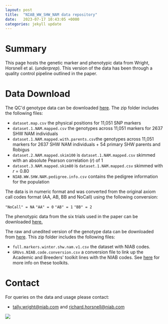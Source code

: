 ```yaml
---
layout: post
title:  "NIAB_WW_SHW_NAM data repository"
date:   2023-07-17 10:43:05 +0000
categories: jekyll update
---
```


# Summary 

This page hosts the genetic marker and phenotypic data from Wright, Horsnell et al. (*underprep*). This version of the data has been through a quality control pipeline outlined in the paper.

# Data Download

The QC'd genotype data can be downloaded [here](https://github.com/NIAB/niab-dfw-wp3/raw/main/data/NIAB_WW_SHW_NAM_clean_geno.zip). The zip folder includes the following files:

- `dataset.map.csv` the physical positions for 11,051 SNP markers
- `dataset.1.NAM.mapped.csv` the genotypes across 11,051 markers for 2637 SHW NAM individuals  
- `dataset.1.NAM.mapped.with.parents.csv`the genotypes across 11,051 markers for 2637 SHW NAM individuals + 54 primary SHW parents and Robigus
- `dataset.2.NAM.mapped.skim100` is `dataset.1.NAM.mapped.csv` skimmed with an absolute Pearson correlation (*r*) of 1
- `dataset.3.NAM.mapped.skim80` is `dataset.1.NAM.mapped.csv` skimmed with *r* = 0.80
- `NIAB.WW.SHW.NAM.pedigree.info.csv` contains the pedigree information for the population

The data is in numeric format and was converted from the original axiom call codes format (AA, AB, BB and NoCall) using the following conversion:

`"NoCall" = NA`
`"AA" = 0`
`"AB" = 1`
`"BB" = 2`

The phenotypic data from the six trials used in the paper can be downloaded [here.](https://github.com/NIAB/niab-dfw-wp3/raw/main/data/NIAB_WW_SHW_NAM_combined_pheno.zip)

The raw and unedited version of the genotype data can be downloaded from [here](https://github.com/NIAB/niab-dfw-wp3/raw/main/data/NIAB_WW_SHW_NAM_raw_geno.zip). This zip folder includes the following files:

- `full.markers.winter.shw.nam.v1.csv` the dataset with NIAB codes.
- `GRUvs.NIAB.code.conversion.csv` a conversion file to link up the Academic and Breeders' toolkit lines with the NIAB codes. See [here](https://designingfuturewheat.org.uk/work-package-3/) for more info on these toolkits. 


# Contact 

For queries on the data and usage please contact:

- tally.wright@niab.com and richard.horsnell@niab.com


![](/niab-dfw-wp3/image/shw-nam.png)